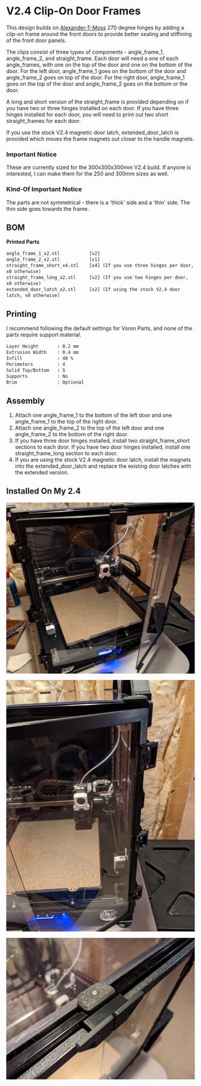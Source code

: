 # V2.4 Clip-On Door Frames #

 This design builds on [Alexander-T-Moss](../AlexanderT-Moss/270-Clamping-Hinges) 270 degree hinges by adding a clip-on frame around the front doors to provide better sealing and stiffining of the front door panels.  
 
 The clips consist of three types of components - angle_frame_1,  angle_frame_2, and straight_frame.  Each door will need a one of each angle_frames, with one on the top of the door and one on the bottom of the door.  For the left door, angle_frame_1 goes on the bottom of the door and angle_frame_2 goes on top of the door.  For the right door, angle_frame_1 goes on the top of the door and angle_frame_2 goes on the bottom or the door.
 
 A long and short version of the straight_frame is provided depending on if you have two or three hinges installed on each door.  If you have three hinges installed for each door, you will need to print out two short straight_frames for each door.  

If you use the stock V2.4 magnetic door latch, extended_door_latch is provided which moves the frame magnets out closer to the handle magnets.

### Important Notice ###

These are currently sized for the 300x300x300mm V2.4 build.  If anyone is interested, I can make them for the 250 and 300mm sizes as well.

### Kind-Of Important Notice ###

 The parts are not symmetrical - there is a 'thick' side and a 'thin' side.  The thin side goes towards the frame.

 ## BOM ##
 **Printed Parts**
 ```
 angle_frame_1_x2.stl           [x2]
 angle_frame_2_x2.stl           [x1]
 straight_frame_short_x4.stl    [x4] (If you use three hinges per door, x0 otherwise)
 straight_frame_long_x2.stl     [x2] (If you use two hinges per door, x0 otherwise)
 extended_door_latch_x2.stl     [x2] (If using the stock V2.4 door latch, x0 otherwise)
 ```
 
 ## Printing ##

 I recommend following the default settings for Voron Parts, and none of the parts require support material.
 ```
 Layer Height       : 0.2 mm
 Extrusion Width    : 0.4 mm
 Infill             : 40 %
 Perimeters         : 4
 Solid Top/Bottom   : 5
 Supports           : No
 Brim               : Optional
 ```
 ## Assembly ##

 1. Attach one angle_frame_1 to the bottom of the left door and one angle_frame_1 to the top of the right door.
 2. Attach one angle_frame_2 to the top of the left door and one angle_frame_2 to the bottom of the right door.
 3. If you have three door hinges installed, install two straight_frame_short sections to each door.  If you have two door hinges installed, install one straight_frame_long section to each door.
 4. If you are using the stock V2.4 magnetic door latch, install the magnets into the extended_door_latch and replace the existing door latches with the extended version.
 
  ## Installed On My 2.4 ##

 ![full_front_view.jpg](./Images/full_front_view.jpg)
 
  ![right_door.jpg](./Images/right_door.jpg)
  
  ![door_latch.jpg](./Images/door_latch.jpg)
